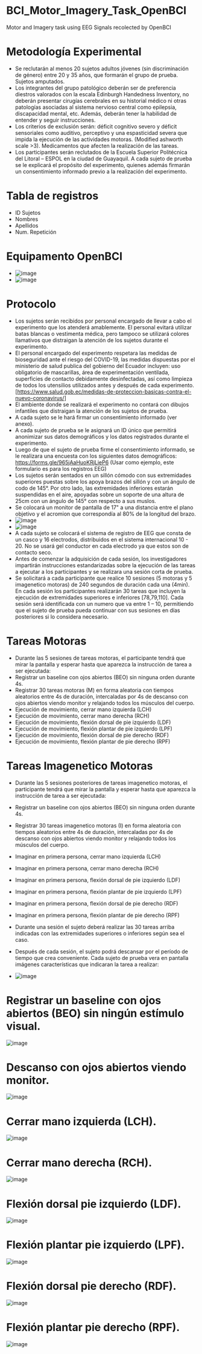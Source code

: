 # BCI_Motor_Imagery_Task_OpenBCI
Motor and Imagery task using EEG Signals recolected by OpenBCI
# Metodología Experimental
- Se reclutarán al menos 20 sujetos adultos jóvenes (sin discriminación de género) entre 20 y 35 años, que formarán el grupo de prueba. Sujetos amputados.
- Los integrantes del grupo patológico deberán ser de preferencia diestros valorados con la escala Edinburgh Handedness Inventory, no deberán presentar cirugías cerebrales en su historial médico ni otras patologías asociadas al sistema nervioso central como epilepsia, discapacidad mental, etc. Además, deberán tener la habilidad de entender y seguir instrucciones.
- Los criterios de exclusión serán: déficit cognitivo severo y déficit sensoriales como auditivo, perceptivo y una espasticidad severa que impida la ejecución de las actividades motoras. (Modified ashworth scale >3). Medicamentos que afecten la realización de las tareas.
- Los participantes serán reclutados de la Escuela Superior Politécnica del Litoral – ESPOL en la ciudad de Guayaquil. 
A cada sujeto de prueba se le explicará el propósito del experimento, quienes además firmarán un consentimiento informado previo a la realización del experimento.
# Tabla de registros
- ID Sujetos
- Nombres
- Apellidos
- Num. Repetición
# Equipamento OpenBCI
- ![image](https://user-images.githubusercontent.com/12642226/130701876-ac549432-40f8-4e03-908e-1b4803644065.png)
- ![image](https://user-images.githubusercontent.com/12642226/130701884-66926cd7-3a55-409b-bf16-33ab2e8d3845.png)

# Protocolo
- Los sujetos serán recibidos por personal encargado de llevar a cabo el experimento que los atenderá amablemente. El personal evitará utilizar batas blancas o vestimenta médica, pero tampoco se utilizará colores llamativos que distraigan la atención de los sujetos durante el experimento.
- El personal encargado del experimento respetara las medidas de bioseguridad ante el riesgo del COVID-19, las medidas dispuestas por el ministerio de salud publica del gobierno del Ecuador incluyen: uso obligatorio de mascarillas, área de experimentación ventilada, superficies de contacto debidamente desinfectadas, así como limpieza de todos los utensilios utilizados antes y después de cada experimento. [https://www.salud.gob.ec/medidas-de-proteccion-basicas-contra-el-nuevo-coronavirus/]
- El ambiente donde se realizará el experimento no contará con dibujos infantiles que distraigan la atención de los sujetos de prueba.
- A cada sujeto se le hará firmar un consentimiento informado (ver anexo).
- A cada sujeto de prueba se le asignará un ID único que permitirá anonimizar sus datos demográficos y los datos registrados durante el experimento.
- Luego de que el sujeto de prueba firme el consentimiento informado, se le realizara una encuesta con los siguientes datos demográficos: https://forms.gle/965jAaHuoKRjLieP6
(Usar como ejemplo, este formulario es para los registros EEG)
- Los sujetos serán sentados en un sillón cómodo con sus extremidades superiores puestas sobre los apoya brazos del sillón y con un ángulo de codo de 145°. Por otro lado, las extremidades inferiores estarán suspendidas en el aire, apoyadas sobre un soporte de una altura de 25cm con un ángulo de 145° con respecto a sus muslos.
- Se colocará un monitor de pantalla de 17" a una distancia entre el plano objetivo y el acromion que correspondía al 80% de la longitud del brazo.
- ![image](https://user-images.githubusercontent.com/12642226/130649818-06206a15-ce56-4f0b-832f-40fbbf76a233.png)
- ![image](https://user-images.githubusercontent.com/12642226/130649824-c6c8ef17-119f-4d0e-aaf0-5eb415fac74a.png)
- A cada sujeto se colocará el sistema de registro de EEG que consta de un casco y 16 electrodos, distribuidos en el sistema internacional 10 - 20. No se usará gel conductor en cada electrodo ya que estos son de contacto seco.
- Antes de comenzar la adquisición de cada sesión, los investigadores impartirán instrucciones estandarizadas sobre la ejecución de las tareas a ejecutar a los participantes y se realizara una sesión corta de prueba.
- Se solicitará a cada participante que realice 10 sesiones (5 motoras y 5 imagenetico motoras) de 240 segundos de duración cada una (4min). En cada sesión los participantes realizarán 30 tareas que incluyen la ejecución de extremidades superiores e inferiores [78,79,110]. Cada sesión será identificada con un numero que va entre 1 – 10, permitiendo que el sujeto de prueba pueda continuar con sus sesiones en días posteriores si lo considera necesario.

# Tareas Motoras
- Durante las 5 sesiones de tareas motoras, el participante tendrá que mirar la pantalla y esperar hasta que aparezca la instrucción de tarea a ser ejecutada:
- Registrar un baseline con ojos abiertos (BEO) sin ninguna orden durante 4s.
- Registrar 30 tareas motoras (M) en forma aleatoria con tiempos aleatorios entre 4s de duración, intercaladas por 4s de descanso con ojos abiertos viendo monitor y relajando todos los músculos del cuerpo.
- Ejecución de movimiento, cerrar mano izquierda (LCH)
- Ejecución de movimiento, cerrar mano derecha (RCH)
- Ejecución de movimiento, flexión dorsal de pie izquierdo (LDF)
- Ejecución de movimiento, flexión plantar de pie izquierdo (LPF)
- Ejecución de movimiento, flexión dorsal de pie derecho (RDF)
- Ejecución de movimiento, flexión plantar de pie derecho (RPF)

# Tareas Imagenetico Motoras
- Durante las 5 sesiones posteriores de tareas imagenetico motoras, el participante tendrá que mirar la pantalla y esperar hasta que aparezca la instrucción de tarea a ser ejecutada:
- Registrar un baseline con ojos abiertos (BEO) sin ninguna orden durante 4s.
- Registrar 30 tareas imagenetico motoras (I) en forma aleatoria con tiempos aleatorios entre 4s de duración, intercaladas por 4s de descanso con ojos abiertos viendo monitor y relajando todos los músculos del cuerpo.
- Imaginar en primera persona, cerrar mano izquierda (LCH)
- Imaginar en primera persona, cerrar mano derecha (RCH)
- Imaginar en primera persona, flexión dorsal de pie izquierdo (LDF)
- Imaginar en primera persona, flexión plantar de pie izquierdo (LPF)
- Imaginar en primera persona, flexión dorsal de pie derecho (RDF)
- Imaginar en primera persona, flexión plantar de pie derecho (RPF)

- Durante una sesión el sujeto deberá realizar las 30 tareas arriba indicadas con las extremidades superiores o inferiores según sea el caso.
- Después de cada sesión, el sujeto podrá descansar por el período de tiempo que crea conveniente.
Cada sujeto de prueba vera en pantalla imágenes características que indicaran la tarea a realizar:
- ![image](https://user-images.githubusercontent.com/12642226/130650042-4e310018-5247-482b-a3c0-2120ced9f03c.png)

# Registrar un baseline con ojos abiertos (BEO) sin ningún estímulo visual.
![image](https://user-images.githubusercontent.com/12642226/130702170-755b4cc1-437c-4dff-9390-a5ab75a3b103.png)

# Descanso con ojos abiertos viendo monitor.
![image](https://user-images.githubusercontent.com/12642226/130702196-e6ce844b-d12b-4813-a5d7-19288e723d95.png)

# Cerrar mano izquierda (LCH).
![image](https://user-images.githubusercontent.com/12642226/130702223-174f5d2e-4a36-4c90-b830-c4c9b4e27243.png)

# Cerrar mano derecha (RCH).
![image](https://user-images.githubusercontent.com/12642226/130702235-f0c7031f-b339-48eb-b33b-32cef575e9f6.png)

# Flexión dorsal pie izquierdo (LDF).
![image](https://user-images.githubusercontent.com/12642226/130702250-d1bbdfd5-82a4-4bba-a366-fdcd6c226b26.png)

# Flexión plantar pie izquierdo (LPF).
![image](https://user-images.githubusercontent.com/12642226/130702268-8d3ba01b-c43d-4123-9490-fe3616c3ed13.png)

# Flexión dorsal pie derecho (RDF).
![image](https://user-images.githubusercontent.com/12642226/130702286-f2c5242a-3505-4e0a-b4ca-5cd8ea5d31dc.png)

# Flexión plantar pie derecho (RPF).
![image](https://user-images.githubusercontent.com/12642226/130702296-11429b29-fdb8-4877-9104-04d8b4bb7661.png)

